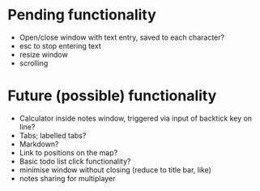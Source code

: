 # Pending functionality

- Open/close window with text entry, saved to each character? 
- esc to stop entering text 
- resize window
- scrolling 


# Future (possible) functionality

- Calculator inside notes window, triggered via input of backtick key on line? 
- Tabs; labelled tabs? 
- Markdown? 
- Link to positions on the map? 
- Basic todo list click functionality? 
- minimise window without closing (reduce to title bar, like)
- notes sharing for multiplayer
